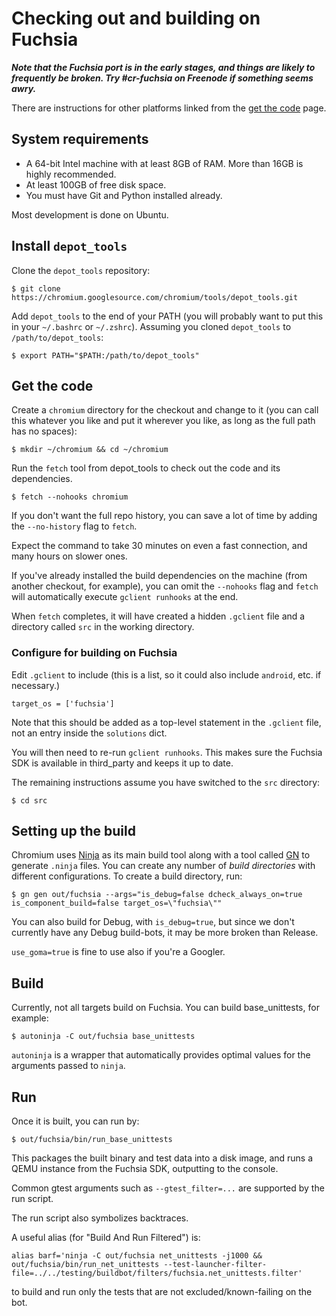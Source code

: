 # Checking out and building on Fuchsia

***Note that the Fuchsia port is in the early stages, and things are likely to
frequently be broken. Try #cr-fuchsia on Freenode if something seems awry.***

There are instructions for other platforms linked from the 
[get the code](get_the_code.md) page.

## System requirements

*   A 64-bit Intel machine with at least 8GB of RAM. More than 16GB is highly
    recommended.
*   At least 100GB of free disk space.
*   You must have Git and Python installed already.

Most development is done on Ubuntu.

## Install `depot_tools`

Clone the `depot_tools` repository:

```shell
$ git clone https://chromium.googlesource.com/chromium/tools/depot_tools.git
```

Add `depot_tools` to the end of your PATH (you will probably want to put this
in your `~/.bashrc` or `~/.zshrc`). Assuming you cloned `depot_tools` to
`/path/to/depot_tools`:

```shell
$ export PATH="$PATH:/path/to/depot_tools"
```

## Get the code

Create a `chromium` directory for the checkout and change to it (you can call
this whatever you like and put it wherever you like, as long as the full path
has no spaces):

```shell
$ mkdir ~/chromium && cd ~/chromium
```

Run the `fetch` tool from depot_tools to check out the code and its
dependencies.

```shell
$ fetch --nohooks chromium
```

If you don't want the full repo history, you can save a lot of time by
adding the `--no-history` flag to `fetch`.

Expect the command to take 30 minutes on even a fast connection, and many
hours on slower ones.

If you've already installed the build dependencies on the machine (from another
checkout, for example), you can omit the `--nohooks` flag and `fetch`
will automatically execute `gclient runhooks` at the end.

When `fetch` completes, it will have created a hidden `.gclient` file and a
directory called `src` in the working directory.

### Configure for building on Fuchsia

Edit `.gclient` to include (this is a list, so it could also include `android`,
etc. if necessary.)

```
target_os = ['fuchsia']
```

Note that this should be added as a top-level statement in the `.gclient` file,
not an entry inside the `solutions` dict.

You will then need to re-run `gclient runhooks`. This makes sure the Fuchsia SDK
is available in third\_party and keeps it up to date.

The remaining instructions assume you have switched to the `src` directory:

```shell
$ cd src
```

## Setting up the build

Chromium uses [Ninja](https://ninja-build.org) as its main build tool along
with a tool called [GN](../tools/gn/docs/quick_start.md) to generate `.ninja`
files. You can create any number of *build directories* with different
configurations. To create a build directory, run:

```shell
$ gn gen out/fuchsia --args="is_debug=false dcheck_always_on=true is_component_build=false target_os=\"fuchsia\""
```

You can also build for Debug, with `is_debug=true`, but since we don't currently
have any Debug build-bots, it may be more broken than Release.

`use_goma=true` is fine to use also if you're a Googler.

## Build

Currently, not all targets build on Fuchsia. You can build base\_unittests, for
example:

```shell
$ autoninja -C out/fuchsia base_unittests
```

`autoninja` is a wrapper that automatically provides optimal values for the
arguments passed to `ninja`.

## Run

Once it is built, you can run by:

```shell
$ out/fuchsia/bin/run_base_unittests
```

This packages the built binary and test data into a disk image, and runs a QEMU
instance from the Fuchsia SDK, outputting to the console.

Common gtest arguments such as `--gtest_filter=...` are supported by the run
script.

The run script also symbolizes backtraces.

A useful alias (for "Build And Run Filtered") is:
```shell
alias barf='ninja -C out/fuchsia net_unittests -j1000 && out/fuchsia/bin/run_net_unittests --test-launcher-filter-file=../../testing/buildbot/filters/fuchsia.net_unittests.filter'
```
to build and run only the tests that are not excluded/known-failing on the bot.
